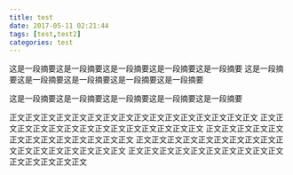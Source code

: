 ```yaml
---
title: test
date: 2017-05-11 02:21:44
tags: [test,test2]
categories: test
---
```


这是一段摘要这是一段摘要这是一段摘要这是一段摘要这是一段摘要
这是一段摘要这是一段摘要这是一段摘要这是一段摘要这是一段摘要

这是一段摘要这是一段摘要这是一段摘要这是一段摘要这是一段摘要

<!-- more -->

正文正文正文正文正文正文正文正文正文正文正文正文正文正文正文正文
正文正文正文正文正文正文正文正文正文正文正文正文正文正文
正文正文正文正文正文正文正文正文正文正文正文正文正文
正文正文正文正文正文正文正文正文正文正文正文正文正文正文正文正文正文
正文正文正文正文正文正文正文正文正文正文正文正文正文正文正文


